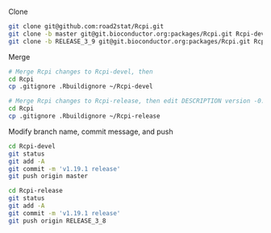 Clone

```bash
git clone git@github.com:road2stat/Rcpi.git
git clone -b master git@git.bioconductor.org:packages/Rcpi.git Rcpi-devel
git clone -b RELEASE_3_9 git@git.bioconductor.org:packages/Rcpi.git Rcpi-release
```

Merge

```bash
# Merge Rcpi changes to Rcpi-devel, then
cd Rcpi
cp .gitignore .Rbuildignore ~/Rcpi-devel

# Merge Rcpi changes to Rcpi-release, then edit DESCRIPTION version -0.1
cd Rcpi
cp .gitignore .Rbuildignore ~/Rcpi-release
```

Modify branch name, commit message, and push

```bash
cd Rcpi-devel
git status
git add -A
git commit -m 'v1.19.1 release'
git push origin master
```

```bash
cd Rcpi-release
git status
git add -A
git commit -m 'v1.19.1 release'
git push origin RELEASE_3_8
```
